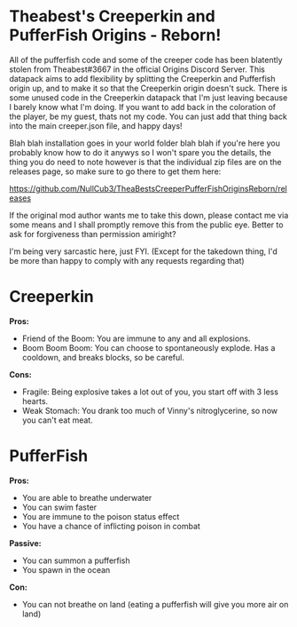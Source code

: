 # Theabest's Creeperkin and PufferFish Origins - Reborn!

All of the pufferfish code and some of the creeper code has been blatently stolen from Theabest#3667 in the official Origins Discord Server. This datapack aims to add flexibility by splitting the Creeperkin and Pufferfish origin up, and to make it so that the Creeperkin origin doesn't suck. There is some unused code in the Creeperkin datapack that I'm just leaving because I barely know what I'm doing. If you want to add back in the coloration of the player, be my guest, thats not my code. You can just add that thing back into the main creeper.json file, and happy days!

Blah blah installation goes in your world folder blah blah if you're here you probably know how to do it anywys so I won't spare you the details, the thing you do need to note however is that the individual zip files are on the releases page, so make sure to go there to get them here: 

https://github.com/NullCub3/TheaBestsCreeperPufferFishOriginsReborn/releases

If the original mod author wants me to take this down, please contact me via some means and I shall promptly remove this from the public eye. Better to ask for forgiveness than permission amiright?

I'm being very sarcastic here, just FYI.
(Except for the takedown thing, I'd be more than happy to comply with any requests regarding that)

# Creeperkin
**Pros:**
+ Friend of the Boom: You are immune to any and all explosions.
+ Boom Boom Boom: You can choose to spontaneously explode. Has a cooldown, and breaks blocks, so be careful.

**Cons:**
- Fragile: Being explosive takes a lot out of you, you start off with 3 less hearts.
- Weak Stomach: You drank too much of Vinny's nitroglycerine, so now you can't eat meat.

# PufferFish
**Pros:**
+ You are able to breathe underwater
+ You can swim faster
+ You are immune to the poison status effect
+ You have a chance of inflicting poison in combat

**Passive:**
- You can summon a pufferfish
- You spawn in the ocean

**Con:**
- You can not breathe on land (eating a pufferfish will give you more air on land)
